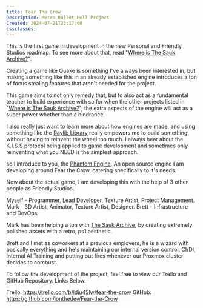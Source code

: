 ```yaml
---
title: Fear The Crow
Description: Retro Bullet Hell Project
Created: 2024-07-21T23:17:00
cssclasses:
---
```

This is the first game in development in the new Personal and Friendly Studios roadmap. To see more about that, read  "[Where is The Sauk Archive?](where_is_the_sauk_archive)".

Creating a game like Quake is something I've always been interested in, but making something like this in an already established engine introduces a ton of focus stealing features that aren't needed for the project. 

This game aims to not only remedy that, but to also act as a fundamental teacher to build experience with so for when the other projects listed in "[Where is The Sauk Archive?](where_is_the_sauk_archive)", the extra aspects of the engine will act as a super power whether than a hindrance.

I also really just want to learn more about how engines are made, and using something like the [Raylib Library](https://www.raylib.com) really empowers me to build something without having to reinvent the wheel too much. I always hear about the K.I.S.S protocol being applied to game development and sometimes only reinventing what you NEED is the simplest approach. 

so I introduce to you, the [Phantom Engine](phantom_engine). An open source engine I am developing around Fear the Crow, catering specifically to it's needs.

Now about the actual game, I am developing this with the help of 3 other people as Friendly Studios.

Myself - Programmer, Lead Developer, Texture Artist, Project Management.
Mark - 3D Artist, Animator, Texture Artist, Designer.
Brett - Infrastructure and DevOps

Mark has been helping a ton with [The Sauk Archive](where_is_the_sauk_archive), by creating extremely polished assets with a retro, ps1 aesthetic. 

Brett and I met as coworkers at a previous employers, he is a wizard with basically everything and he's maintaining our internal version control, CI/DI, Internal AI Training and putting out fires whenever our Proxmox cluster decides to combust.

To follow the development of the project, feel free to view our Trello and GitHub Repository. Links Below.

Trello: https://trello.com/b/ldju45lw/fear-the-crow
GitHub: https://github.com/ionthedev/Fear-the-Crow
